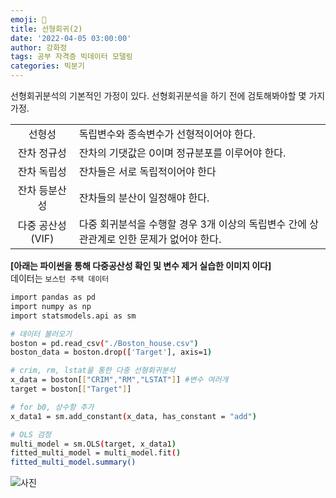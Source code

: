 ```yaml
---
emoji: 🚫
title: 선형회귀(2)
date: '2022-04-05 03:00:00'
author: 강화정
tags: 공부 자격증 빅데이터 모델링
categories: 빅분기
---
```


선형회귀분석의 기본적인 가정이 있다.
선형회귀분석을 하기 전에 검토해봐야할 몇 가지 가정.

|||
|:---:|:---|
|선형성|독립변수와 종속변수가 선형적이어야 한다.|
|잔차 정규성|잔차의 기댓값은 0이며 정규분포를 이루어야 한다.|
|잔차 독립성| 잔차들은 서로 독립적이어야 한다|
|잔차 등분산성|잔차들의 분산이 일정해야 한다.|
|다중 공산성(VIF)| 다중 회귀분석을 수행할 경우 3개 이상의 독립변수 간에 상관관계로 인한 문제가 없어야 한다.|


**[아래는 파이썬을 통해 다중공산성 확인 및 변수 제거 실습한 이미지 이다]**<br/>
데이터는 `보스턴 주택 데이터`
``` bash
import pandas as pd 
import numpy as np
import statsmodels.api as sm

# 데이터 불러오기
boston = pd.read_csv("./Boston_house.csv")
boston_data = boston.drop(['Target'], axis=1)

# crim, rm, lstat을 통한 다중 선형회귀분석
x_data = boston[["CRIM","RM","LSTAT"]] #변수 여러개
target = boston[["Target"]]

# for b0, 상수항 추가
x_data1 = sm.add_constant(x_data, has_constant = "add")

# OLS 검정
multi_model = sm.OLS(target, x_data1)
fitted_multi_model = multi_model.fit()
fitted_multi_model.summary()
```

![사진](./[ols_result.png])



<br/>
<br/>
<br/>






